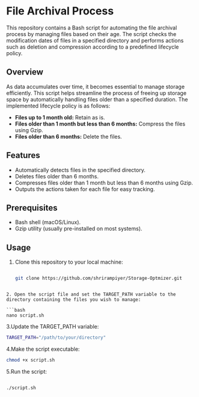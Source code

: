 # File Archival Process

This repository contains a Bash script for automating the file archival process by managing files based on their age. The script checks the modification dates of files in a specified directory and performs actions such as deletion and compression according to a predefined lifecycle policy.

## Overview

As data accumulates over time, it becomes essential to manage storage efficiently. This script helps streamline the process of freeing up storage space by automatically handling files older than a specified duration. The implemented lifecycle policy is as follows:

- **Files up to 1 month old:** Retain as is.
- **Files older than 1 month but less than 6 months:** Compress the files using Gzip.
- **Files older than 6 months:** Delete the files.

## Features

- Automatically detects files in the specified directory.
- Deletes files older than 6 months.
- Compresses files older than 1 month but less than 6 months using Gzip.
- Outputs the actions taken for each file for easy tracking.

## Prerequisites

- Bash shell (macOS/Linux).
- Gzip utility (usually pre-installed on most systems).

## Usage

1. Clone this repository to your local machine:

   ```bash
   
   git clone https://github.com/shrirampiyer/Storage-Optmizer.git
   
```

2. Open the script file and set the TARGET_PATH variable to the directory containing the files you wish to manage:

```bash
nano script.sh
```

3.Update the TARGET_PATH variable:

   ```bash
TARGET_PATH="/path/to/your/directory"
```
4.Make the script executable:

   ```bash
chmod +x script.sh
```
5.Run the script:

   ```bash

./script.sh
```
